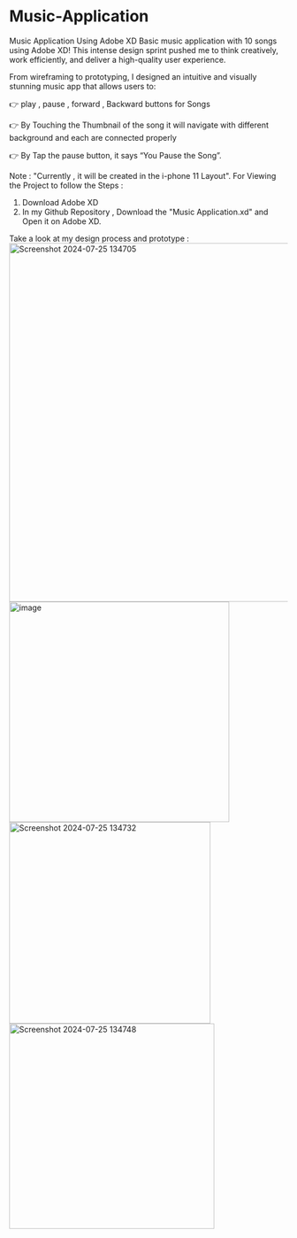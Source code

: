 # Music-Application
Music Application Using Adobe XD
Basic music application with 10 songs using Adobe XD! This intense design sprint pushed me to think creatively, work efficiently, and deliver a high-quality user experience.

From wireframing to prototyping, I designed an intuitive and visually stunning music app that allows users to:

👉  play , pause , forward , Backward buttons for Songs

👉  By Touching the Thumbnail of the song it will navigate with different background and each are connected properly

👉  By Tap the pause button, it says “You Pause the Song”.

Note : "Currently , it will be created in the i-phone 11 Layout".
For Viewing the Project to follow the Steps :
1. Download Adobe XD 
2. In my Github Repository , Download the "Music Application.xd" and Open it on Adobe XD.

Take a look at my design process and prototype : 
<img width="648" alt="Screenshot 2024-07-25 134705" src="https://github.com/user-attachments/assets/c989c919-46fe-4aea-88c2-ca322f2e4932">
<img width="398" alt="image" src="https://github.com/user-attachments/assets/a2bfadb3-38f9-4b62-9e73-8d651b9b463b">
<img width="364" alt="Screenshot 2024-07-25 134732" src="https://github.com/user-attachments/assets/ca2dd61a-27bc-404f-a764-b78f8383254f">
<img width="371" alt="Screenshot 2024-07-25 134748" src="https://github.com/user-attachments/assets/9bcc5ba6-de7c-4089-8c02-20b9fe7960c0">




